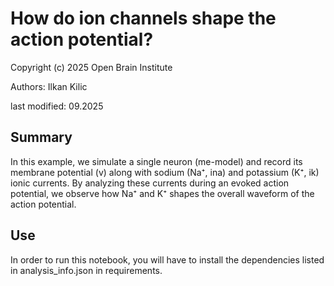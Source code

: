 # How do ion channels shape the action potential?
Copyright (c) 2025 Open Brain Institute

Authors: Ilkan Kilic

last modified: 09.2025

## Summary
In this example, we simulate a single neuron (me-model) and record its membrane potential (v) along with sodium (Na⁺, ina) and potassium (K⁺, ik) ionic currents. By analyzing these currents during an evoked action potential, we observe how Na⁺ and K⁺ shapes the overall waveform of the action potential.

## Use
In order to run this notebook, you will have to install the dependencies listed in analysis_info.json in requirements.